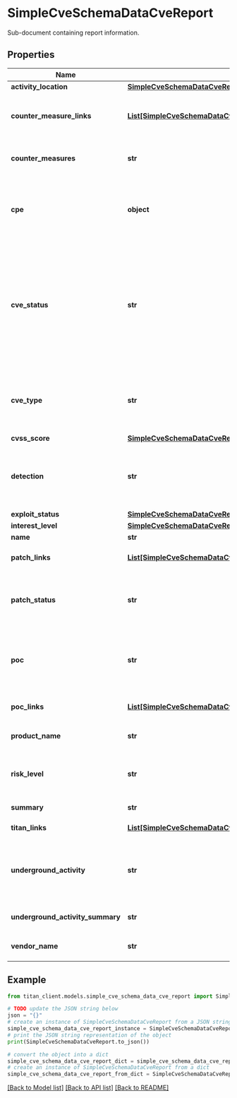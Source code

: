# SimpleCveSchemaDataCveReport

Sub-document containing report information.

## Properties

Name | Type | Description | Notes
------------ | ------------- | ------------- | -------------
**activity_location** | [**SimpleCveSchemaDataCveReportActivityLocation**](SimpleCveSchemaDataCveReportActivityLocation.md) |  | [optional] 
**counter_measure_links** | [**List[SimpleCveSchemaDataCveReportCounterMeasureLinksInner]**](SimpleCveSchemaDataCveReportCounterMeasureLinksInner.md) | Titled URLs to countermeasure information to protect against the CVE. | [optional] 
**counter_measures** | **str** | Summary of &#x60;countermeasures&#x60; to protect against the CVE. | [optional] 
**cpe** | **object** | &#x60;CPE&#x60; (Common Platform Enumeration) is the list of the software affected by the vulnerability. Raw data field. | [optional] 
**cve_status** | **str** | &#x60;status_new&#x60; for recently added CVE; &#x60;status_existing&#x60; for CVE being reported for a while; &#x60;status_historical&#x60; for phased out and not actual at the moment. Allowed values: &#x60;status_existing&#x60;, &#x60;status_new&#x60;, &#x60;status_historical&#x60;. | 
**cve_type** | **str** | Type of CVE, for example: &#x60;Buffer overflow&#x60;, &#x60;Privilege escalation&#x60;, &#x60;Memory corruption&#x60;, etc. | 
**cvss_score** | [**SimpleCveSchemaDataCveReportCvssScore**](SimpleCveSchemaDataCveReportCvssScore.md) |  | [optional] 
**detection** | **str** | Detection (signatures, definitions) exists for the CVE. Allowed values: &#x60;available&#x60;, &#x60;not_available&#x60;. | [optional] 
**exploit_status** | [**SimpleCveSchemaDataCveReportExploitStatus**](SimpleCveSchemaDataCveReportExploitStatus.md) |  | [optional] 
**interest_level** | [**SimpleCveSchemaDataCveReportInterestLevel**](SimpleCveSchemaDataCveReportInterestLevel.md) |  | [optional] 
**name** | **str** | CVE number. | 
**patch_links** | [**List[SimpleCveSchemaDataCveReportPatchLinksInner]**](SimpleCveSchemaDataCveReportPatchLinksInner.md) | Titled URLs to available CVE patch. | [optional] 
**patch_status** | **str** | Indicates availability of the CVE patch. Allowed values: &#x60;available&#x60;, &#x60;some_available&#x60;, &#x60;unavailable&#x60;. | [optional] 
**poc** | **str** | Proof of concept code or demonstration exists. Allowed values: &#x60;observed&#x60;, &#x60;not_observed&#x60;, &#x60;alleged_observed&#x60;. | 
**poc_links** | [**List[SimpleCveSchemaDataCveReportPocLinksInner]**](SimpleCveSchemaDataCveReportPocLinksInner.md) | Titled URLs to Proofs of Concept of the CVE. | [optional] 
**product_name** | **str** | &#x60;Product name&#x60; of the affected software. | [optional] 
**risk_level** | **str** | Intel471 &#x60;risk level&#x60; of the described CVE. Allowed values: &#x60;high&#x60;, &#x60;medium&#x60;, &#x60;low&#x60;. | 
**summary** | **str** | Intel471 &#x60;summary&#x60; of the CVE. | [optional] 
**titan_links** | [**List[SimpleCveSchemaDataCveReportTitanLinksInner]**](SimpleCveSchemaDataCveReportTitanLinksInner.md) | Links to the related titan items. | [optional] 
**underground_activity** | **str** | Describes whether &#x60;underground activity&#x60; is observed for given CVE. Allowed values: &#x60;observed&#x60;, &#x60;not_observed&#x60;. | [optional] 
**underground_activity_summary** | **str** | Describes CVE underground activity. | [optional] 
**vendor_name** | **str** | &#x60;Vendor name&#x60; of the affected software. | [optional] 

## Example

```python
from titan_client.models.simple_cve_schema_data_cve_report import SimpleCveSchemaDataCveReport

# TODO update the JSON string below
json = "{}"
# create an instance of SimpleCveSchemaDataCveReport from a JSON string
simple_cve_schema_data_cve_report_instance = SimpleCveSchemaDataCveReport.from_json(json)
# print the JSON string representation of the object
print(SimpleCveSchemaDataCveReport.to_json())

# convert the object into a dict
simple_cve_schema_data_cve_report_dict = simple_cve_schema_data_cve_report_instance.to_dict()
# create an instance of SimpleCveSchemaDataCveReport from a dict
simple_cve_schema_data_cve_report_from_dict = SimpleCveSchemaDataCveReport.from_dict(simple_cve_schema_data_cve_report_dict)
```
[[Back to Model list]](../README.md#documentation-for-models) [[Back to API list]](../README.md#documentation-for-api-endpoints) [[Back to README]](../README.md)


